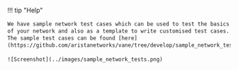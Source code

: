 !!! tip "Help"

    We have sample network test cases which can be used to test the basics of your network and also as a template to write customised test cases. The sample test cases can be found [here](https://github.com/aristanetworks/vane/tree/develop/sample_network_tests)

    ![Screenshot](../images/sample_network_tests.png)